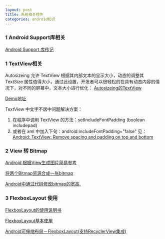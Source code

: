 ```yaml
---
layout: post
title: 系统相关控件
categories: android知识
---
```


### 1 Android Support库相关 ###


[Android Support 库传记](http://blog.chengyunfeng.com/?p=1047)  


### 1 TextView相关 ###

Autosizeing 允许 TextView 根据其内部文本的显示大小，动态的调整其 TextSize 属性值得大小，通过此设置，开发者可以很轻松的在具有动态内容的情况下，对不同的屏幕中，文本大小进行优化：
[Autosizeing的TextView](https://www.cnblogs.com/plokmju/p/8268005.html)  

[Demo地址](https://github.com/ADeveloperH/AndroidTest/tree/support_test)  
   

TextView 中文字不居中问题解决方案：
  
1. 在程序中调用 TextView 的方法：setIncludeFontPadding (boolean includepad)
2. 或者在 xml 中加入下句：android:includeFontPadding="false"
见：[Android: TextView: Remove spacing and padding on top and bottom](http://stackoverflow.com/questions/4768738/android-textview-remove-spacing-and-padding-on-top-and-bottom)


### 2 View 转 Bitmap ###

[Android 根据View生成图片简易参考](https://www.jianshu.com/p/44cc5f3f8de0)

[将两个Bitmap资源合成一张bitmap](https://blog.csdn.net/sweiqin/article/details/18082635)  

[Android中通过代码修改bitmap的宽高.](https://blog.csdn.net/GXL_1899/article/details/77449908)  


### 3 FlexboxLayout 使用 ###


[FlexboxLayout的使用说明书](https://zhuanlan.zhihu.com/p/29169416)  

[FlexboxLayout基本使用](https://juejin.im/entry/59980994f265da249600b3e7)  

[Android可伸缩布局－FlexboxLayout(支持RecyclerView集成)](https://juejin.im/post/58d1035161ff4b00603ca9c4)  
